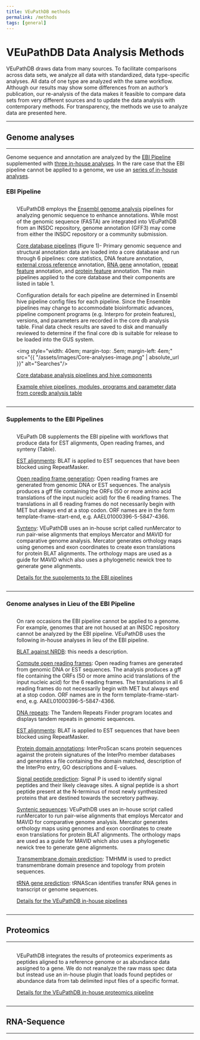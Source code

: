 ```yaml
---
title: VEuPathDB methods
permalink: /methods
tags: [general]
---
```

<style>

div.method-details {
  margin: 2em;
}

</style>

<h1>VEuPathDB Data Analysis Methods </h1>

<div class="static-content"> 

<p>VEuPathDB draws data from many sources.  To facilitate comparisons across data sets, we analyze all data with standardized, data type-specific analyses.  All data of one type are analyzed with the same workflow.  Although our results may show some differences from an author’s publication, our re-analysis of the data makes it feasible to compare data sets from very different sources and to update the data analysis with contemporary methods.  For transparency, the methods we use to analyze data are presented here.  </p>

<hr>
<h2>Genome analyses</h2>
<hr>

<p>Genome sequence and annotation are  analyzed by the <a href="#EBIpipeline">EBI Pipeline</a> supplemented with <a href="#threeInHouse">three in-house analyses</a>.  In the rare case that the EBI pipeline cannot be applied to a genome, we use an <a href="#serieInHouse">series of in-house analyses</a>. </p>

  <div class="anchor"><a name="EBIpipeline"></a></div>
  <h3>EBI Pipeline</h3>
  <div class="method-details">
   <p>VEuPathDB employs the <a href="http://ensemblgenomes.org/info/data">Ensembl genome analysis</a> pipelines for analyzing genomic sequence to enhance annotations. While most of the genomic sequence (FASTA) are integrated into VEuPathDB from an INSDC repository, genome annotation (GFF3) may come from either the INSDC repository or a community submission. </p>

   <p><u>Core database pipelines</u> (figure 1)- Primary genomic sequence and structural annotation data are loaded into a core database and run through 6 pipelines: core statistics, DNA feature annotation, <a href="http://ensemblgenomes.org/info/data/cross_references">external cross reference</a> annotation, <a href="http://ensemblgenomes.org/info/data/ncrna">RNA gene</a> annotation, <a href="http://ensemblgenomes.org/info/data/repeat_features">repeat feature</a> annotation, and <a href="http://ensemblgenomes.org/info/data/protein_features">protein feature</a> annotation.  The main pipelines applied to the core database and their components are listed in table 1. </p>

   <p>Configuration details for each pipeline are determined in Ensembl hive pipeline config files for each pipeline. Since the Ensemble pipelines may change to accommodate bioinformatic advances, pipeline component programs (e.g. Interpro for protein features), versions, and parameters are recorded in the core db analysis table. Final data check results are saved to disk and manually reviewed to determine if the final core db is suitable for release to be loaded into the GUS system.</p>

   <img style="width: 40em; margin-top: .5em; margin-left: 4em;" src="{{ "/assets/images/Core-analyses-image.png" | absolute_url }}" alt="Searches"/>

   <p> <a href="https://community.eupathdb.org/documents/Methods-Core-Table.pdf">Core database analysis pipelines and hive components </a> </p>

   <p><a href="https://community.eupathdb.org/documents/Methods-Ex-Pipelines.pdf">Example ehive pipelines, modules, programs and parameter data from coredb analysis table</a></p>
  </div>

<hr>

  <div class="anchor"><a name="threeInHouse"></a></div>
  <h3>Supplements to the EBI Pipelines</h3>
  <div class="method-details">
   <p>VEuPath DB supplements the EBI pipeline with workflows that produce data for EST alignments, Open reading frames, and synteny (Table).</p>
   
   <p><u>EST alignments</u>: BLAT is applied to EST sequences that have been blocked using RepeatMasker. </p>
   
   <p><u>Open reading frame generation</u>: Open reading frames are generated from genomic DNA or EST sequences.  The analysis produces a gff file containing the ORFs (50 or more amino acid translations of the input nucleic acid) for the 6 reading frames. The translations in all 6 reading frames do not necessarily begin with MET but always end at a stop codon. ORF names are in the form template-frame-start-end, e.g. AAEL01000396-5-5847-4366.</p>
   
   <p><u>Synteny</u>: VEuPathDB uses an in-house script called runMercator to run pair-wise alignments that employs Mercator and MAVID for comparative genome analysis. Mercator generates orthology maps using genomes and exon coordinates to create exon translations for protein BLAT alignments. The orthology maps are used as a guide for MAVID which also uses a phylogenetic newick tree to generate gene alignments.</p>
   
   <p><a href="htpps://qa.static-content.veupathdb.org/documents/Methods-Supplements-Genomes.pdf">Details for the supplements to the EBI pipelines</a></p>
  </div>

<hr>
  
  <div class="anchor"><a name="serieInHouse"></a></div>
  <h3>Genome analyses in Lieu of the EBI Pipeline</h3>
  <div class="method-details">
   <p>On rare occasions the EBI pipeline cannot be applied to a genome.  For example, genomes that are not housed at an INSDC repository cannot be analyzed by the EBI pipeline.  VEuPathDB uses the following in-house analyses in lieu of the EBI pipeline. </p>
   
   <p><u>BLAT against NRDB</u>: this needs a description.</p>
   
   <p><u>Compute open reading frames</u>: Open reading frames are generated from genomic DNA or EST sequences.  The analysis produces a gff file containing the ORFs (50 or more amino acid translations of the input nucleic acid) for the 6 reading frames. The translations in all 6 reading frames do not necessarily begin with MET but always end at a stop codon. ORF names are in the form template-frame-start-end, e.g. AAEL01000396-5-5847-4366. </p>
   
   <p><u>DNA repeats</u>: The Tandem Repeats Finder program locates and displays tandem repeats in genomic sequences.</p>
   
   <p><u>EST alignments</u>: BLAT is applied to EST sequences that have been blocked using RepeatMasker. </p>
   
   <p><u>Protein domain annotations</u>: InterProScan scans protein sequences against the protein signatures of the InterPro member databases and generates a file containing the domain matched, description of the InterPro entry, GO descriptions and E-values.</p>
   
   <p><u>Signal peptide prediction</u>: Signal P is used to identify signal peptides and their likely cleavage sites.  A signal peptide is a short peptide present at the N-terminus of most newly synthesized proteins that are destined towards the secretory pathway.</p>
   
   <p><u>Syntenic sequences</u>: VEuPathDB uses an in-house script called runMercator to run pair-wise alignments that employs Mercator and MAVID for comparative genome analysis. Mercator generates orthology maps using genomes and exon coordinates to create exon translations for protein BLAT alignments. The orthology maps are used as a guide for MAVID which also uses a phylogenetic newick tree to generate gene alignments.</p>
   
   <p><u>Transmembrane domain prediction</u>: TMHMM is used to predict transmembrane domain presence and topology from protein sequences. </p>
   
   <p><u>tRNA gene prediction</u>: tRNAScan identifies transfer RNA genes in transcript or genome sequences.  </p>
   
   <p><a href="https://community.eupathdb.org/documents/Methods-Details-In-Lieu-genomes.pdf">Details for the VEuPathDB in-house pipelines</a></p>
  </div>

<hr>
<h2>Proteomics</h2>
<hr>
<div class="method-details">
   <p>VEuPathDB integrates the results of proteomics experiments as peptides aligned to a reference genome or as abundance data assigned to a gene.   We do not reanalyze the raw mass spec data but instead use an in-house plugin that loads found peptides or abundance data from tab delimited input files of a specific format.</p>
   
   <p><a href="https://community.eupathdb.org/documents/Methods-Proteomics.pdf">Details for the VEuPathDB in-house proteomics pipeline</a></p>
  </div>

<hr>
<h2>RNA-Sequence</h2>
<hr>

</div>

